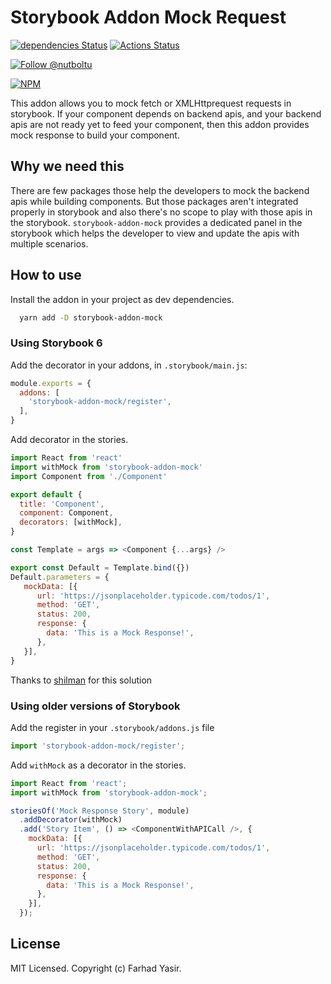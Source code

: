 # Storybook Addon Mock Request

[![dependencies Status](https://david-dm.org/nutboltu/storybook-addon-mock/status.svg)](https://david-dm.org/nutboltu/storybook-addon-mock)  [![Actions Status](https://github.com/nutboltu/storybook-addon-mock/workflows/CI/badge.svg)](https://github.com/nutboltu/storybook-addon-mock/actions)

<a href="https://twitter.com/intent/follow?screen_name=nutboltu">
   <img src="https://img.shields.io/twitter/follow/nutboltu.svg?label=Follow%20@nutboltu" alt="Follow @nutboltu" />
</a>

[![NPM](https://nodei.co/npm/storybook-addon-mock.png?downloads=true&downloadRank=true&stars=true)](https://nodei.co/npm/storybook-addon-mock/)

This addon allows you to mock fetch or XMLHttprequest requests in storybook. If your component depends on backend apis, and your backend apis are not ready yet to feed your component, then this addon provides mock response to build your component.

## Why we need this

There are few packages those help the developers to mock the backend apis while building components. But those packages aren't integrated properly in storybook and also there's no scope to play with those apis in the storybook. `storybook-addon-mock` provides a dedicated panel in the storybook which helps the developer to view and update the apis with multiple scenarios.

## How to use

Install the addon in your project as dev dependencies.

```bash
  yarn add -D storybook-addon-mock
```

### Using Storybook 6

Add the decorator in your addons, in `.storybook/main.js`:


```js
module.exports = {
  addons: [
    'storybook-addon-mock/register',
  ],
}

```

Add decorator in the stories.

```js
import React from 'react'
import withMock from 'storybook-addon-mock'
import Component from './Component'

export default {
  title: 'Component',
  component: Component,
  decorators: [withMock],
}

const Template = args => <Component {...args} />

export const Default = Template.bind({})
Default.parameters = {
   mockData: [{
      url: 'https://jsonplaceholder.typicode.com/todos/1',
      method: 'GET',
      status: 200,
      response: {
        data: 'This is a Mock Response!',
      },
   }],
}
```

Thanks to [shilman](https://github.com/storybookjs/storybook/issues/14817) for this solution

### Using older versions of Storybook

Add the register in your `.storybook/addons.js` file

```js
import 'storybook-addon-mock/register';
```

Add `withMock` as a decorator in the stories.

```js
import React from 'react';
import withMock from 'storybook-addon-mock';

storiesOf('Mock Response Story', module)
  .addDecorator(withMock)
  .add('Story Item', () => <ComponentWithAPICall />, {
    mockData: [{
      url: 'https://jsonplaceholder.typicode.com/todos/1',
      method: 'GET',
      status: 200,
      response: {
        data: 'This is a Mock Response!',
      },
    }],
  });
```

## License

MIT Licensed. Copyright (c) Farhad Yasir.
